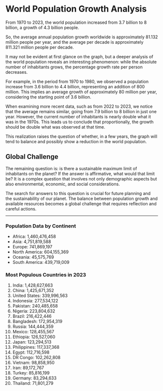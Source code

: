 # World Population Growth Analysis

From 1970 to 2023, the world population increased from 3.7 billion to 8 billion, a growth of 4.3 billion people.

So, the average annual population growth worldwide is approximately 81.132 million people per year, and the average per decade is approximately 811.321 million people per decade.

It may not be evident at first glance on the graph, but a deeper analysis of the world population reveals an interesting phenomenon: while the absolute number of inhabitants grows, the percentage growth rate per person decreases.

For example, in the period from 1970 to 1980, we observed a population increase from 3.6 billion to 4.4 billion, representing an addition of 800 million. This implies an average growth of approximately 80 million per year, considering the starting point of 3.6 billion.

When examining more recent data, such as from 2022 to 2023, we notice that the average remains similar, going from 7.9 billion to 8 billion in just one year. However, the current number of inhabitants is nearly double what it was in the 1970s. This leads us to conclude that proportionally, the growth should be double what was observed at that time.

This realization raises the question of whether, in a few years, the graph will tend to balance and possibly show a reduction in the world population.

## Global Challenge

The remaining question is: is there a sustainable maximum limit of inhabitants on the planet? If the answer is affirmative, what would that limit be? It is a complex question that involves not only demographic aspects but also environmental, economic, and social considerations.

The search for answers to this question is crucial for future planning and the sustainability of our planet. The balance between population growth and available resources becomes a global challenge that requires reflection and careful actions.

---

### Population Data by Continent

- Africa: 1,460,476,458
- Asia: 4,751,819,588
- Europe: 741,869,197
- North America: 604,155,369
- Oceania: 45,575,769
- South America: 439,719,009

### Most Populous Countries in 2023

1. India: 1,428,627,663
2. China: 1,425,671,352
3. United States: 339,996,563
4. Indonesia: 277,534,122
5. Pakistan: 240,485,658
6. Nigeria: 223,804,632
7. Brazil: 216,422,446
8. Bangladesh: 172,954,319
9. Russia: 144,444,359
10. Mexico: 128,455,567
11. Ethiopia: 126,527,060
12. Japan: 123,294,513
13. Philippines: 117,337,368
14. Egypt: 112,716,598
15. DR Congo: 102,262,808
16. Vietnam: 98,858,950
17. Iran: 89,172,767
18. Turkey: 85,816,199
19. Germany: 83,294,633
20. Thailand: 71,801,279
